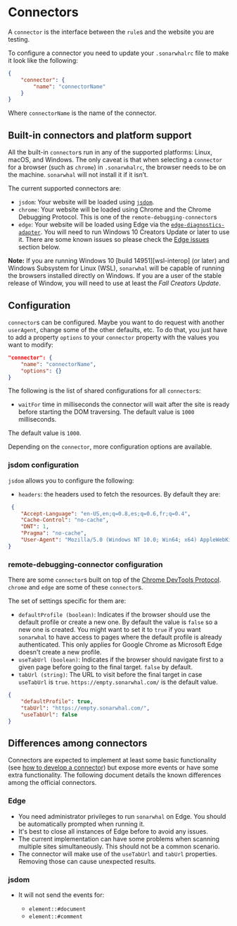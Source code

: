 # Connectors

A `connector` is the interface between the `rule`s and the website
you are testing.

To configure a connector you need to update your `.sonarwhalrc` file to
make it look like the following:

```json
{
    "connector": {
        "name": "connectorName"
    }
}
```

Where `connectorName` is the name of the connector.

## Built-in connectors and platform support

All the built-in `connector`s run in any of the supported platforms:
Linux, macOS, and Windows. The only caveat is that when selecting a
`connector` for a browser (such as `chrome`) in `.sonarwhalrc`, the browser
needs to be on the machine. `sonarwhal` will not install it if it isn’t.

The current supported connectors are:

* `jsdom`: Your website will be loaded using [`jsdom`][jsdom].
* `chrome`: Your website will be loaded using Chrome and the Chrome
  Debugging Protocol. This is one of the `remote-debugging-connector`s
* `edge`: Your website will be loaded using Edge via the [`edge-diagnostics-adapter`][eda].
  You will need to run Windows 10 Creators Update or later to use it.
  There are some known issues so please check the [Edge issues](#edge-issues)
  section below.

**Note:** If you are running Windows 10 [build 14951][wsl-interop] (or
later) and Windows Subsystem for Linux (WSL), `sonarwhal` will be capable
of running the browsers installed directly on Windows. If you are a
user of the stable release of Window, you will need to use at least the
*Fall Creators Update*.

## Configuration

`connector`s can be configured. Maybe you want to do request with
another `userAgent`, change some of the other defaults, etc. To do
that, you just have to add a property `options` to your `connector`
property with the values you want to modify:

```json
"connector": {
    "name": "connectorName",
    "options": {}
}
```

The following is the list of shared configurations for all `connector`s:

* `waitFor` time in milliseconds the connector will wait after the site is
  ready before starting the DOM traversing. The default value is `1000`
  milliseconds.

The default value is `1000`.

Depending on the `connector`, more configuration options are available.

### jsdom configuration

`jsdom` allows you to configure the following:

* `headers`: the headers used to fetch the resources. By default they are:

```json
 {
    "Accept-Language": "en-US,en;q=0.8,es;q=0.6,fr;q=0.4",
    "Cache-Control": "no-cache",
    "DNT": 1,
    "Pragma": "no-cache",
    "User-Agent": "Mozilla/5.0 (Windows NT 10.0; Win64; x64) AppleWebKit/537.36 (KHTML, like Gecko) Chrome/62.0.2924.87 Safari/537.36"
}
```

### remote-debugging-connector configuration

There are some `connector`s built on top of the [Chrome DevTools
Protocol][cdp]. `chrome` and `edge` are some of these `connector`s.

The set of settings specific for them are:

* `defaultProfile (boolean)`: Indicates if the browser should use the
  default profile or create a new one. By default the value is `false`
  so a new one is created. You might want to set it to `true` if you
  want `sonarwhal` to have access to pages where the default profile is
  already authenticated. This only applies for Google Chrome as
  Microsoft Edge doesn't create a new profile.
* `useTabUrl (boolean)`: Indicates if the browser should navigate first to a
  given page before going to the final target. `false` by default.
* `tabUrl (string)`: The URL to visit before the final target in case
  `useTabUrl` is `true`. `https://empty.sonarwhal.com/` is the
  default value.

```json
{
    "defaultProfile": true,
    "tabUrl": "https://empty.sonarwhal.com/",
    "useTabUrl": false
}
```

## Differences among connectors

Connectors are expected to implement at least some basic functionality
(see [how to develop a connector](../../contributor-guide/connectors/index.md))
but expose more events or have some extra functionality. The following
document details the known differences among the official connectors.

<!-- markdownlint-disable MD033 -->

### Edge<a name="edge-issues"></a>

<!-- markdownlint-enable MD033 -->

* You need administrator privileges to run `sonarwhal` on Edge. You
  should be automatically prompted when running it.
* It's best to close all instances of Edge before to avoid any issues.
* The current implementation can have some problems when scanning multiple
  sites simultaneously. This should not be a common scenario.
* The connector will make use of the `useTabUrl` and `tabUrl` properties.
  Removing those can cause unexpected results.

### jsdom

* It will not send the events for:

  * `element::#document`
  * `element::#comment`

<!-- Link labels: -->

[cdp]: https://chromedevtools.github.io/devtools-protocol/
[eda]: https://github.com/Microsoft/edge-diagnostics-adapter
[jsdom]: https://github.com/tmpvar/jsdom
